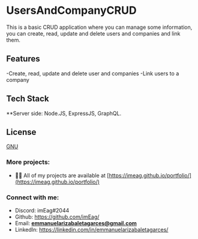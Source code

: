 # UsersAndCompanyCRUD
This is a basic CRUD application where you can manage some information, you can create, read, update and delete users and companies and link them.

## Features

-Create, read, update and delete user and companies
-Link users to a company

## Tech Stack

**Server side: Node.JS, ExpressJS, GraphQL.

## License

[GNU](https://www.gnu.org/licenses/old-licenses/gpl-2.0.html)

### More projects:

- 👨‍💻 All of my projects are available at [https://imeag.github.io/portfolio/](https://imeag.github.io/portfolio/)

### Connect with me:

- Discord: imEag#2044
- Github: https://github.com/imEag/
- Email: **emmanuelarizabaletagarces@gmail.com**
- LinkedIn:  https://linkedin.com/in/emmanuelarizabaletagarces/
